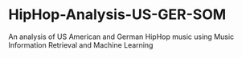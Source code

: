 # HipHop-Analysis-US-GER-SOM
An analysis of US American and German HipHop music using Music Information Retrieval and Machine Learning
